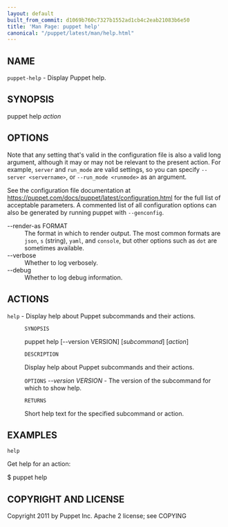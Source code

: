 ```yaml
---
layout: default
built_from_commit: d1069b760c7327b1552ad1cb4c2eab21083b6e50
title: 'Man Page: puppet help'
canonical: "/puppet/latest/man/help.html"
---
```


<div class='mp'>
<h2 id="NAME">NAME</h2>
<p class="man-name">
  <code>puppet-help</code> - <span class="man-whatis">Display Puppet help.</span>
</p>

<h2 id="SYNOPSIS">SYNOPSIS</h2>

<p>puppet help <var>action</var></p>

<h2 id="OPTIONS">OPTIONS</h2>

<p>Note that any setting that's valid in the configuration
file is also a valid long argument, although it may or may not be
relevant to the present action. For example, <code>server</code> and <code>run_mode</code> are valid
settings, so you can specify <code>--server &lt;servername></code>, or
<code>--run_mode &lt;runmode></code> as an argument.</p>

<p>See the configuration file documentation at
<a href="https://puppet.com/docs/puppet/latest/configuration.html" data-bare-link="true">https://puppet.com/docs/puppet/latest/configuration.html</a> for the
full list of acceptable parameters. A commented list of all
configuration options can also be generated by running puppet with
<code>--genconfig</code>.</p>

<dl>
<dt>--render-as FORMAT</dt><dd>The format in which to render output. The most common formats are <code>json</code>,
<code>s</code> (string), <code>yaml</code>, and <code>console</code>, but other options such as <code>dot</code> are
sometimes available.</dd>
<dt>--verbose</dt><dd>Whether to log verbosely.</dd>
<dt class="flush">--debug</dt><dd>Whether to log debug information.</dd>
</dl>


<h2 id="ACTIONS">ACTIONS</h2>

<dl>
<dt><code>help</code> - Display help about Puppet subcommands and their actions.</dt><dd><p><code>SYNOPSIS</code></p>

<p>puppet help [--version VERSION] [<var>subcommand</var>] [<var>action</var>]</p>

<p><code>DESCRIPTION</code></p>

<p>Display help about Puppet subcommands and their actions.</p>

<p><code>OPTIONS</code>
<var>--version VERSION</var> -
The version of the subcommand for which to show help.</p>

<p><code>RETURNS</code></p>

<p>Short help text for the specified subcommand or action.</p></dd>
</dl>


<h2 id="EXAMPLES">EXAMPLES</h2>

<p><code>help</code></p>

<p>Get help for an action:</p>

<p>$ puppet help</p>

<h2 id="COPYRIGHT-AND-LICENSE">COPYRIGHT AND LICENSE</h2>

<p>Copyright 2011 by Puppet Inc.
Apache 2 license; see COPYING</p>

</div>
